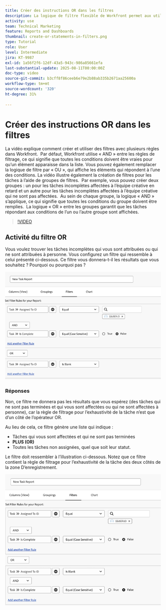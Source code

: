 ```yaml
---
title: Créer des instructions OR dans les filtres
description: La logique de filtre flexible de Workfront permet aux utilisateurs d’affiner les vues de rapports à l’aide des règles « AND » par défaut, des conditions « OR » facultatives et des groupes de filtres organisés pour des critères complexes.
activity: use
team: Technical Marketing
feature: Reports and Dashboards
thumbnail: create-or-statements-in-filters.png
type: Tutorial
role: User
level: Intermediate
jira: KT-9987
exl-id: 1a56f2f6-12df-43a5-943c-986a85661efa
last-substantial-update: 2025-08-11T00:00:00Z
doc-type: video
source-git-commit: b3cff8f86ceeb6e79e2b88ab335b2671aa25600a
workflow-type: tm+mt
source-wordcount: '320'
ht-degree: 31%

---
```


# Créer des instructions OR dans les filtres

La vidéo explique comment créer et utiliser des filtres avec plusieurs règles dans Workfront. &#x200B; Par défaut, Workfront utilise « AND » entre les règles de filtrage, ce qui signifie que toutes les conditions doivent être vraies pour qu’un élément apparaisse dans la liste.
Vous pouvez également remplacer la logique de filtre par « OU », qui affiche les éléments qui répondent à l’une des conditions.
La vidéo illustre également la création de filtres pour les tâches à l’aide de groupes de filtres. &#x200B; Par exemple, vous pouvez créer deux groupes : un pour les tâches incomplètes affectées à l’équipe créative en retard et un autre pour les tâches incomplètes affectées à l’équipe créative qui ne sont pas affectées. &#x200B; Au sein de chaque groupe, la logique « AND » s’applique, ce qui signifie que toutes les conditions du groupe doivent être remplies. &#x200B; La logique « OR » entre les groupes garantit que les tâches répondant aux conditions de l’un ou l’autre groupe sont affichées.

>[!VIDEO](https://video.tv.adobe.com/v/3470692/?quality=12&learn=on)

## Activité du filtre OR

Vous voulez trouver les tâches incomplètes qui vous sont attribuées ou qui ne sont attribuées à personne. Vous configurez un filtre qui ressemble à celui présenté ci-dessous. Ce filtre vous donnera-t-il les résultats que vous souhaitez ? Pourquoi ou pourquoi pas ?

![Image d’une instruction OR créée de manière incorrecte dans [!DNL Workfront]](assets/or-statement-your-turn-1.png)

### Réponses

Non, ce filtre ne donnera pas les résultats que vous espérez (des tâches qui ne sont pas terminées et qui vous sont affectées ou qui ne sont affectées à personne), car la règle de filtrage pour l’exhaustivité de la tâche n’est que d’un côté de l’opérateur OR.

Au lieu de cela, ce filtre génère une liste qui indique :

* Tâches qui vous sont affectées et qui ne sont pas terminées
* **PLUS (OR)**
* Toutes les tâches non assignées, quel que soit leur statut.

Le filtre doit ressembler à l’illustration ci-dessous. Notez que ce filtre contient la règle de filtrage pour l’exhaustivité de la tâche des deux côtés de la zone D’enregistrement.

![Image d’une instruction OR correctement créée dans [!DNL Workfront]](assets/or-statement-your-turn-2.png)
